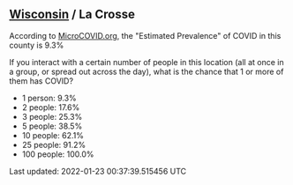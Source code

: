 
## [Wisconsin](/united-states/wisconsin) / La Crosse

According to [MicroCOVID.org](http://microcovid.org),
the "Estimated Prevalence" of COVID in this county is 9.3%

If you interact with a certain number of people in this location
(all at once in a group, or spread out across the day), what is the chance that
1 or more of them has COVID?

- 1 person: 9.3%
- 2 people: 17.6%
- 3 people: 25.3%
- 5 people: 38.5%
- 10 people: 62.1%
- 25 people: 91.2%
- 100 people: 100.0%

Last updated: 2022-01-23 00:37:39.515456 UTC
